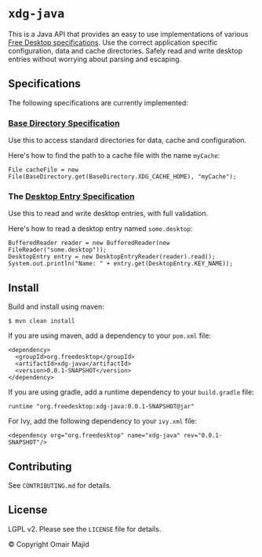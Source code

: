 `xdg-java`
==========

This is a Java API that provides an easy to use implementations of
various
[Free Desktop specifications](https://www.freedesktop.org/wiki/Specifications/).
Use the correct application specific configuration, data and cache
directories. Safely read and write desktop entries without worrying
about parsing and escaping.

Specifications
--------------

The following specifications are currently implemented:

### [Base Directory Specification](https://www.freedesktop.org/wiki/Specifications/basedir-spec/)

Use this to access standard directories for data, cache and
configuration.

Here's how to find the path to a cache file with the name `myCache`:

    File cacheFile = new File(BaseDirectory.get(BaseDirectory.XDG_CACHE_HOME), "myCache");

    
### The [Desktop Entry Specification](http://www.freedesktop.org/wiki/Specifications/desktop-entry-spec/)

Use this to read and write desktop entries, with full validation.

Here's how to read a desktop entry named `some.desktop`:

    BufferedReader reader = new BufferedReader(new FileReader("some.desktop"));
    DesktopEntry entry = new DesktopEntryReader(reader).read();
    System.out.println("Name: " + entry.get(DesktopEntry.KEY_NAME));


Install
-------

Build and install using maven:

    $ mvn clean install


If you are using maven, add a dependency to your `pom.xml` file:

    <dependency>
      <groupId>org.freedesktop</groupId>
      <artifactId>xdg-java</artifactId>
      <version>0.0.1-SNAPSHOT</version>
    </dependency>

If you are using gradle, add a runtime dependency to your
`build.gradle` file:

    runtime "org.freedesktop:xdg-java:0.0.1-SNAPSHOT@jar"

For Ivy, add the following dependency to your `ivy.xml` file:

    <dependency org="org.freedesktop" name="xdg-java" rev="0.0.1-SNAPSHOT"/>


Contributing
------------
See `CONTRIBUTING.md` for details.


License
-------

LGPL v2. Please see the `LICENSE` file for details.

© Copyright Omair Majid
